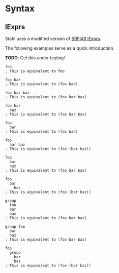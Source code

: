 Syntax
======

IExprs
------

Stahl uses a modified version of [SRFI49 IExprs](https://srfi.schemers.org/srfi-49/srfi-49.html).

The following examples serve as a quick introduction.

**TODO**: Get this under testing!

```
foo
; This is equivalent to foo

foo bar
; This is equivalent to (foo bar)

foo bar baz
; This is equivalent to (foo bar baz)

foo bar
  baz
; This is equivalent to (foo bar baz)

foo
  bar
; This is equivalent to (foo bar)

foo
  bar baz
; This is equivalent to (foo (bar baz))

foo
  bar
  baz
; This is equivalent to (foo bar baz)

foo
  bar
    baz
; This is equivalent to (foo (bar baz))

group
  foo
  bar
  baz
; This is equivalent to (foo bar baz)

group foo
  bar
  baz
; This is equivalent to (foo bar baz)

foo
  group 
    bar
    baz
; This is equivalent to (foo (bar baz))
```
